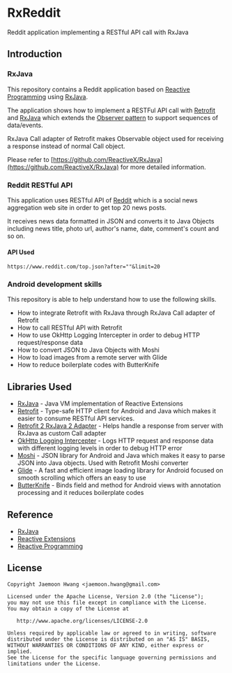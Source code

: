 # RxReddit
Reddit application implementing a RESTful API call with RxJava

Introduction
------------
### RxJava
This repository contains a Reddit application based on [Reactive Programming][23] using [RxJava][20].

The application shows how to implement a RESTFul API call with [Retrofit][1] and [RxJava][20] which extends the [Observer pattern][10] to support sequences of data/events.

[10]: https://en.wikipedia.org/wiki/Observer_pattern

RxJava Call adapter of Retrofit makes Observable object used for receiving a response instead of normal Call object.

Please refer to [https://github.com/ReactiveX/RxJava](https://github.com/ReactiveX/RxJava) for more detailed information.

### Reddit RESTful API
This application uses RESTful API of [Reddit][0] which is a social news aggregation web site in order to get top 20 news posts.

It receives news data formatted in JSON and converts it to Java Objects including news title, photo url, author's name, date, comment's count and so on.
#### API Used

```
https://www.reddit.com/top.json?after=""&limit=20
```
[0]: https://www.reddit.com/

### Android development skills
This repository is able to help understand how to use the following skills.
* How to integrate Retrofit with RxJava through RxJava Call adapter of Retrofit
* How to call RESTful API with Retrofit
* How to use OkHttp Logging Intercepter in order to debug HTTP request/response data  
* How to convert JSON to Java Objects with Moshi
* How to load images from a remote server with Glide
* How to reduce boilerplate codes with ButterKnife

Libraries Used
---------------
* [RxJava][20] - Java VM implementation of Reactive Extensions
* [Retrofit][1] - Type-safe HTTP client for Android and Java which makes it easier to consume RESTful API services.
* [Retrofit 2 RxJava 2 Adapter][6] - Helps handle a response from server with RxJava as custom Call adapter
* [OkHttp Logging Intercepter][2] - Logs HTTP request and response data with different logging levels in order to debug HTTP error 
* [Moshi][3] - JSON library for Android and Java which makes it easy to parse JSON into Java objects. Used with Retrofit Moshi converter
* [Glide][4] - A fast and efficient image loading library for Android focused on smooth scrolling which offers an easy to use
* [ButterKnife][5] - Binds field and method for Android views with annotation processing and it reduces boilerplate codes


[1]: http://square.github.io/retrofit/
[2]: https://github.com/square/okhttp/wiki/Interceptors
[3]: https://github.com/square/moshi
[4]: https://bumptech.github.io/glide/
[5]: http://jakewharton.github.io/butterknife/
[6]: https://github.com/square/retrofit/tree/master/retrofit-adapters/rxjava2

Reference
---------
* [RxJava][20]
* [Reactive Extensions][21]
* [Reactive Programming][23]

[20]: https://github.com/ReactiveX/RxJava
[21]: http://reactivex.io/
[23]: https://en.wikipedia.org/wiki/Reactive_programming

License
-------

    Copyright Jaemoon Hwang <jaemoon.hwang@gmail.com>

    Licensed under the Apache License, Version 2.0 (the "License");
    you may not use this file except in compliance with the License.
    You may obtain a copy of the License at

       http://www.apache.org/licenses/LICENSE-2.0

    Unless required by applicable law or agreed to in writing, software
    distributed under the License is distributed on an "AS IS" BASIS,
    WITHOUT WARRANTIES OR CONDITIONS OF ANY KIND, either express or implied.
    See the License for the specific language governing permissions and
    limitations under the License.
